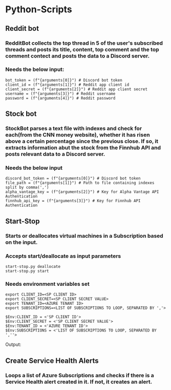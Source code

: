 # Python-Scripts

## Reddit bot
### RedditBot collects the top thread in 5 of the user's subscribed threads and posts its title, content, top comment and the top comment contect and posts the data to a Discord server. 
### Needs the below input:
    bot_token = (f"{arguments[0]}") # Discord bot token
    client_id = (f"{arguments[1]}") # Reddit app client id
    client_secret = (f"{arguments[2]}") # Reddit app client secret
    username = (f"{arguments[3]}") # Reddit username
    password = (f"{arguments[4]}") # Reddit password

## Stock bot
### StockBot parses a text file with indexes and check for each(from the CNN money website), whether it has risen above a certain percentage since the previous close. If so, it extracts information abut the stock from the Finnhub API and posts relevant data to a Discord server.
### Needs the below input

    discord_bot_token = (f"{arguments[0]}") # Discord bot token
    file_path = (f"{arguments[1]}") # Path to file containing indexes split by comma(',')
    alpha_vantage_key = (f"{arguments[2]}") # Key for Alpha Vantage API Authentication
    finnhub_api_key = (f"{arguments[3]}") # Key for Finnhub API Authentication
## Start-Stop
### Starts or deallocates virtual machines in a Subscription based on the input.
### Accepts start/deallocate as input parameters
    start-stop.py deallocate
    start-stop.py start
### Needs environment variables set
    export CLIENT_ID=<SP CLIENT ID>
    export CLIENT_SECRET=<SP CLIENT SECRET VALUE>
    export TENANT_ID=<AZURE TENANT ID>
    export SUBSCRIPTIONS=<LIST OF SUBSCRIPTIONS TO LOOP, SEPARATED BY ','>

    $Env:CLIENT_ID = <'SP CLIENT ID'>
    $Env:CLIENT_SECRET = <'SP CLIENT SECRET VALUE'>
    $Env:TENANT_ID = <'AZURE TENANT ID'>
    $Env:SUBSCRIPTIONS = <'LIST OF SUBSCRIPTIONS TO LOOP, SEPARATED BY ',''>

Output:

## Create Service Health Alerts
### Loops a list of Azure Subscriptions and checks if there is a Service Health alert created in it. If not, it creates an alert.
